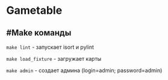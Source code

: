 # Gametable

#Make команды
---

```make lint``` - запускает isort и pylint

```make load_fixture``` - загружает карты

```make admin``` - создает админа (login=admin; password=admin)

